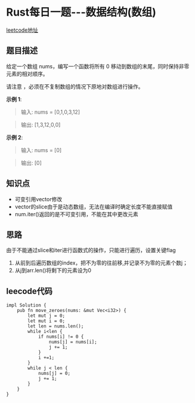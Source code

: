 # Rust每日一题---数据结构(数组)
[leetcode地址](https://leetcode.cn/problems/move-zeroes/)
## 题目描述
给定一个数组 nums，编写一个函数将所有 0 移动到数组的末尾，同时保持非零元素的相对顺序。

请注意 ，必须在不复制数组的情况下原地对数组进行操作。

**示例 1**:
> 输入: nums = [0,1,0,3,12]

> 输出: [1,3,12,0,0]

**示例 2**:
> 输入: nums = [0]

> 输出: [0]

## 知识点
- 可变引用vector修改
- vector的slice由于是动态数组，无法在编译时确定长度不能直接赋值
- num.iter()返回的是不可变引用，不能在其中更改元素

## 思路
由于不能通过slice和iter进行函数式的操作，只能进行遍历，设置关键flag
1. 从前到后遍历数组的index，把不为零的往前移,并记录不为零的元素个数j；
2. 从j到arr.len()将剩下的元素设为0

## leecode代码

```
impl Solution {
    pub fn move_zeroes(nums: &mut Vec<i32>) {
        let mut j = 0;
        let mut i = 0;
        let len = nums.len();
        while i<len {
            if nums[i] != 0 {
                nums[j] = nums[i];
                j += 1;
            }
            i +=1;
        }
        while j < len {
            nums[j] = 0;
            j += 1;
        }
    }
}
```